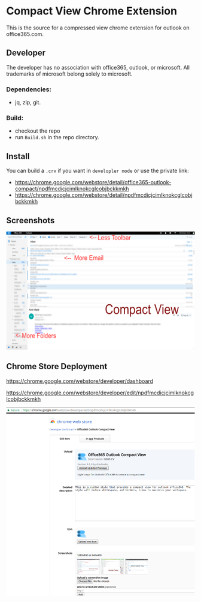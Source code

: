 # Compact View Chrome Extension

This is the source for a compressed view chrome extension for outlook on office365.com.

## Developer

The developer has no association with office365, outlook, or microsoft. All trademarks of microsoft belong solely to microsoft.

### Dependencies:
* jq, zip, git.

### Build: 
* checkout the repo
* run `Build.sh` in the repo directory.

## Install 

You can build a `.crx` if you want in `developler mode` or use the private link:

* https://chrome.google.com/webstore/detail/office365-outlook-compact/npdfmcdicjcimlknokcglcobjbckkmkh
* https://chrome.google.com/webstore/detail/npdfmcdicjcimlknokcglcobjbckkmkh

## Screenshots

![Screenshot](external/NewCompact.png?raw=true "Compact View")

## Chrome Store Deployment

https://chrome.google.com/webstore/developer/dashboard

https://chrome.google.com/webstore/developer/edit/npdfmcdicjcimlknokcglcobjbckkmkh

![Screenshot](external/Chrome_Developer_Web_Store.png?raw=true "Compact View")
